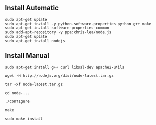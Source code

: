 ## Install Automatic

	sudo apt-get update
	sudo apt-get install -y python-software-properties python g++ make
	sudo apt-get install software-properties-common
	sudo add-apt-repository -y ppa:chris-lea/node.js
	sudo apt-get update
	sudo apt-get install nodejs

## Install Manual

	sudo apt-get install g++ curl libssl-dev apache2-utils
	
	wget -N http://nodejs.org/dist/node-latest.tar.gz
	
	tar -xf node-latest.tar.gz
	
	cd node-...
	
	./configure
	
	make
	
	sudo make install
